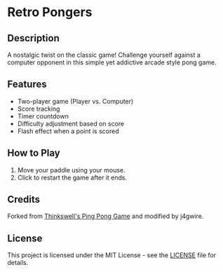 # Retro Pongers

## Description
A nostalgic twist on the classic game! Challenge yourself against a computer opponent in this simple yet addictive arcade style pong game.

## Features
- Two-player game (Player vs. Computer)
- Score tracking
- Timer countdown
- Difficulty adjustment based on score
- Flash effect when a point is scored

## How to Play
1. Move your paddle using your mouse.
2. Click to restart the game after it ends.

## Credits
Forked from [Thinkswell's Ping Pong Game](https://github.com/thinkswell/javascript-mini-projects/tree/master/PingPongGame) and modified by j4gwire.

## License
This project is licensed under the MIT License - see the [LICENSE](LICENSE) file for details.
